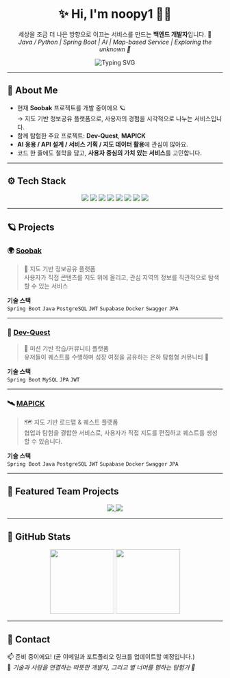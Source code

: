 <!-- 🌌 GALACTIC HEADER -->
<h1 align="center">✨ Hi, I'm <b>noopy1</b> 👨‍🚀</h1>
<p align="center">
  세상을 조금 더 나은 방향으로 이끄는 서비스를 만드는 <b>백엔드 개발자</b>입니다. 🚀<br/>
  <i>Java / Python | Spring Boot | AI | Map-based Service | Exploring the unknown 🌠</i>
</p>

<!-- 🌠 Typing Animation (우주 컨셉 ver.) -->
<p align="center">
  <img src="https://readme-typing-svg.demolab.com?font=Orbitron&weight=600&size=18&pause=1000&color=7DF9FF&center=true&vCenter=true&width=600&lines=Building+Better+Worlds+with+Code...;Dreaming+Beyond+the+Stars...;Exploring+Innovation+Like+a+Cosmic+Voyager!" alt="Typing SVG" />
</p>

---

## 🌙 About Me
- 현재 **Soobak** 프로젝트를 개발 중이에요 🪐  
  → 지도 기반 정보공유 플랫폼으로, 사용자의 경험을 시각적으로 나누는 서비스입니다.  
- 함께 탐험한 주요 프로젝트: **Dev-Quest**, **MAPICK**  
- **AI 응용 / API 설계 / 서비스 기획 / 지도 데이터 활용**에 관심이 많아요.  
- 코드 한 줄에도 철학을 담고, <b>사용자 중심의 가치 있는 서비스</b>를 고민합니다.  

---

## ⚙️ Tech Stack
<p align="center">
  <img src="https://img.shields.io/badge/Java-007396?logo=openjdk&logoColor=white" />
  <img src="https://img.shields.io/badge/Python-3776AB?logo=python&logoColor=white" />
  <img src="https://img.shields.io/badge/Spring%20Boot-6DB33F?logo=springboot&logoColor=white" />
  <img src="https://img.shields.io/badge/PostgreSQL-4169E1?logo=postgresql&logoColor=white" />
  <img src="https://img.shields.io/badge/MySQL-4479A1?logo=mysql&logoColor=white" />
  <img src="https://img.shields.io/badge/JWT-000000?logo=jsonwebtokens&logoColor=white" />
  <img src="https://img.shields.io/badge/Supabase-3FCF8E?logo=supabase&logoColor=white" />
  <img src="https://img.shields.io/badge/Docker-2496ED?logo=docker&logoColor=white" />
</p>

---

## 🪐 Projects

### 🌍 <a href="https://github.com/SOOBAK-mapick-ver2" target="_blank">Soobak</a>
> 🌌 지도 기반 정보공유 플랫폼  
> 사용자가 직접 콘텐츠를 지도 위에 올리고, 관심 지역의 정보를 직관적으로 탐색할 수 있는 서비스  

**기술 스택**  
`Spring Boot` `Java` `PostgreSQL` `JWT` `Supabase` `Docker` `Swagger` `JPA`

---

### 💫 <a href="https://github.com/prgrms-be-devcourse/NBE5-6-3-Team04" target="_blank">Dev-Quest</a>
> 🎯 미션 기반 학습/커뮤니티 플랫폼  
> 유저들이 퀘스트를 수행하며 성장 여정을 공유하는 은하 탐험형 커뮤니티 🚀  

**기술 스택**  
`Spring Boot` `MySQL` `JPA` `JWT`

---

### 🛰 <a href="https://github.com/prgrms-web-devcourse-final-project/WEB5_6_GitSunJaeAb_BE" target="_blank">MAPICK</a>
> 🗺️ 지도 기반 로드맵 & 퀘스트 플랫폼  
> 협업과 탐험을 결합한 서비스로, 사용자가 직접 지도를 편집하고 퀘스트를 생성할 수 있습니다.  

**기술 스택**  
`Spring Boot` `Java` `PostgreSQL` `JWT` `Supabase` `Docker` `Swagger` `JPA`

---

## 🚀 Featured Team Projects
<p align="center">
  <a href="https://github.com/prgrms-be-devcourse/NBE5-6-3-Team04">
    <img src="https://github-readme-stats.vercel.app/api/pin/?username=prgrms-be-devcourse&repo=NBE5-6-3-Team04&theme=tokyonight&hide_border=true" />
  </a>
  <a href="https://github.com/prgrms-web-devcourse-final-project/WEB5_6_GitSunJaeAb_BE">
    <img src="https://github-readme-stats.vercel.app/api/pin/?username=prgrms-web-devcourse-final-project&repo=WEB5_6_GitSunJaeAb_BE&theme=tokyonight&hide_border=true" />
  </a>
</p>

---

## 🌌 GitHub Stats
<p align="center">
  <picture>
    <source srcset="https://github-readme-stats.vercel.app/api?username=noopy1&show_icons=true&theme=tokyonight&hide_border=true" media="(prefers-color-scheme: dark)">
    <img height="150px" src="https://github-readme-stats.vercel.app/api?username=noopy1&show_icons=true&theme=tokyonight&hide_border=true" />
  </picture>
  <picture>
    <source srcset="https://github-readme-stats.vercel.app/api/top-langs/?username=noopy1&layout=compact&theme=tokyonight&hide_border=true" media="(prefers-color-scheme: dark)">
    <img height="150px" src="https://github-readme-stats.vercel.app/api/top-langs/?username=noopy1&layout=compact&theme=tokyonight&hide_border=true" />
  </picture>
</p>

---

## 🌠 Contact
📫 준비 중이에요! (곧 이메일과 포트폴리오 링크를 업데이트할 예정입니다.)  
📍 <i>기술과 사람을 연결하는 따뜻한 개발자, 그리고 별 너머를 향하는 탐험가 🌌</i>


